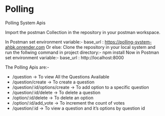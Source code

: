 # Polling
Polling System Apis

Import the postman Collection in the repository in your postman workspace.

In Postman set environment variable:-
  base_url : https://polling-system-ahbk.onrender.com
Or else: 
  Clone the repository in your local system and run the follwing command in project directory:-
    npm install
  Now in Postman set environment variable:-
    base_url : http://localhost:8000
  
   
  
The Polling Apis are:- 
- /question -> To view All the Questions Available
- /question/create -> To create a question
- /question/:id/options/create -> To add option to a specific question
- /question/:id/delete -> To delete a question
- /option/:id/delete -> To delete an option
- /option/:id/add_vote -> To increment the count of votes
- /question/:id -> To view a question and it’s options by question id
